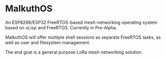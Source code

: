 # MalkuthOS
An ESP8266/ESP32 FreeRTOS-based mesh-networking operating system based on uLisp and FreeRTOS.
Currently in Pre-Alpha.

MalkuthOS will offer multiple shell sessions as separate FreeRTOS tasks, as well as user and filesystem management.

The end goal is a general purpose LoRa mesh networking solution.
